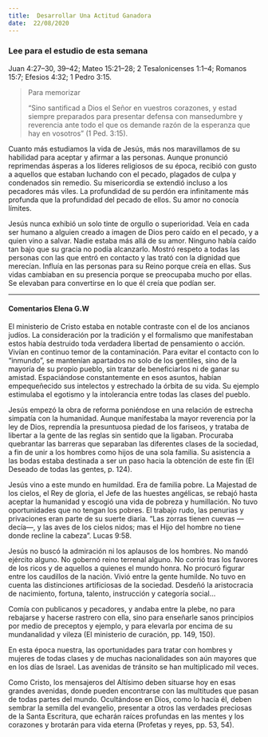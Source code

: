 ```yaml
---
title:  Desarrollar Una Actitud Ganadora
date:  22/08/2020
---
```


### Lee para el estudio de esta semana
Juan 4:27–30, 39–42; Mateo 15:21–28; 2 Tesalonicenses 1:1–4; Romanos 15:7; Efesios 4:32; 1 Pedro 3:15.

> <p>Para memorizar</p>
> “Sino santificad a Dios el Señor en vuestros corazones, y estad siempre preparados para presentar defensa con mansedumbre y reverencia ante todo el que os demande razón de la esperanza que hay en vosotros” (1 Ped. 3:15).

Cuanto más estudiamos la vida de Jesús, más nos maravillamos de su habilidad para aceptar y afirmar a las personas. Aunque pronunció reprimendas ásperas a los líderes religiosos de su época, recibió con gusto a aquellos que estaban luchando con el pecado, plagados de culpa y condenados sin remedio. Su misericordia se extendió incluso a los pecadores más viles. La profundidad de su perdón era infinitamente más profunda que la profundidad del pecado de ellos. Su amor no conocía límites.

Jesús nunca exhibió un solo tinte de orgullo o superioridad. Veía en cada ser humano a alguien creado a imagen de Dios pero caído en el pecado, y a quien vino a salvar. Nadie estaba más allá de su amor. Ninguno había caído tan bajo que su gracia no podía alcanzarlo. Mostró respeto a todas las personas con las que entró en contacto y las trató con la dignidad que merecían. Influía en las personas para su Reino porque creía en ellas. Sus vidas cambiaban en su presencia porque se preocupaba mucho por ellas. Se elevaban para convertirse en lo que él creía que podían ser.

---

#### Comentarios Elena G.W

El ministerio de Cristo estaba en notable contraste con el de los ancianos judíos. La consideración por la tradición y el formalismo que manifestaban estos había destruido toda verdadera libertad de pensamiento o acción. Vivían en continuo temor de la contaminación. Para evitar el contacto con lo “inmundo”, se mantenían apartados no solo de los gentiles, sino de la mayoría de su propio pueblo, sin tratar de beneficiarlos ni de ganar su amistad. Espaciándose constantemente en esos asuntos, habían empequeñecido sus intelectos y estrechado la órbita de su vida. Su ejemplo estimulaba el egotismo y la intolerancia entre todas las clases del pueblo.

Jesús empezó la obra de reforma poniéndose en una relación de estrecha simpatía con la humanidad. Aunque manifestaba la mayor reverencia por la ley de Dios, reprendía la presuntuosa piedad de los fariseos, y trataba de libertar a la gente de las reglas sin sentido que la ligaban. Procuraba quebrantar las barreras que separaban las diferentes clases de la sociedad, a fin de unir a los hombres como hijos de una sola familia. Su asistencia a las bodas estaba destinada a ser un paso hacia la obtención de este fin (El Deseado de todas las gentes, p. 124).

Jesús vino a este mundo en humildad. Era de familia pobre. La Majestad de los cielos, el Rey de gloria, el Jefe de las huestes angélicas, se rebajó hasta aceptar la humanidad y escogió una vida de pobreza y humillación. No tuvo oportunidades que no tengan los pobres. El trabajo rudo, las penurias y privaciones eran parte de su suerte diaria. “Las zorras tienen cuevas —decía—, y las aves de los cielos nidos; mas el Hijo del hombre no tiene donde recline la cabeza”. Lucas 9:58.

Jesús no buscó la admiración ni los aplausos de los hombres. No mandó ejército alguno. No gobernó reino terrenal alguno. No corrió tras los favores de los ricos y de aquellos a quienes el mundo honra. No procuró figurar entre los caudillos de la nación. Vivió entre la gente humilde. No tuvo en cuenta las distinciones artificiosas de la sociedad. Desdeñó la aristocracia de nacimiento, fortuna, talento, instrucción y categoría social…

Comía con publicanos y pecadores, y andaba entre la plebe, no para rebajarse y hacerse rastrero con ella, sino para enseñarle sanos principios por medio de preceptos y ejemplo, y para elevarla por encima de su mundanalidad y vileza (El ministerio de curación, pp. 149, 150).

En esta época nuestra, las oportunidades para tratar con hombres y mujeres de todas clases y de muchas nacionalidades son aún mayores que en los días de Israel. Las avenidas de tránsito se han multiplicado mil veces.

Como Cristo, los mensajeros del Altísimo deben situarse hoy en esas grandes avenidas, donde pueden encontrarse con las multitudes que pasan de todas partes del mundo. Ocultándose en Dios, como lo hacía él, deben sembrar la semilla del evangelio, presentar a otros las verdades preciosas de la Santa Escritura, que echarán raíces profundas en las mentes y los corazones y brotarán para vida eterna (Profetas y reyes, pp. 53, 54).
